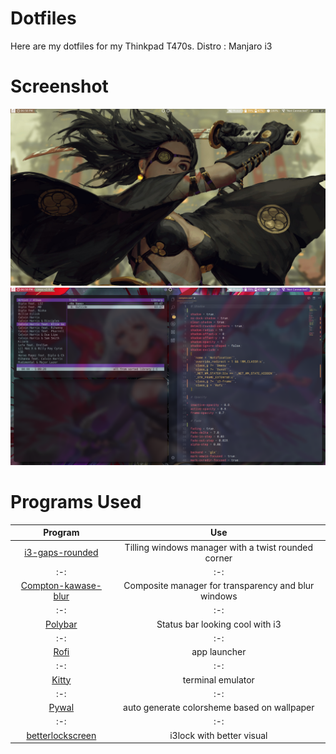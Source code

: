 Dotfiles
=======

Here are my dotfiles for my Thinkpad T470s.
Distro : Manjaro i3

Screenshot
=========
![](https://github.com/Di-KaZ/Dotfiles/blob/master/screenshot/n1.png?raw=true)
![](https://github.com/Di-KaZ/Dotfiles/blob/master/screenshot/n2.png?raw=true)

Programs Used
============

| Program | Use |
| :-: | :-: |
| [i3-gaps-rounded](https://aur.archlinux.org/packages/i3-gaps-rounded-git/) | Tilling windows manager with a twist rounded corner |
| :-: | :-: |
| [Compton-kawase-blur](https://github.com/GabrielTenma/compton-kawase-blur) | Composite manager for transparency and blur windows |
| :-: | :-: |
| [Polybar](https://github.com/polybar/polybar) | Status bar looking cool with i3 |
| :-: | :-: |
| [Rofi](https://github.com/davatorium/rofi) | app launcher |
| :-: | :-: |
| [Kitty](https://github.com/kovidgoyal/kitty) | terminal emulator |
| :-: | :-: |
| [Pywal](https://github.com/dylanaraps/pywal) | auto generate colorsheme based on wallpaper |
| :-: | :-: |
| [betterlockscreen](https://github.com/pavanjadhaw/betterlockscreen) | i3lock with better visual |
